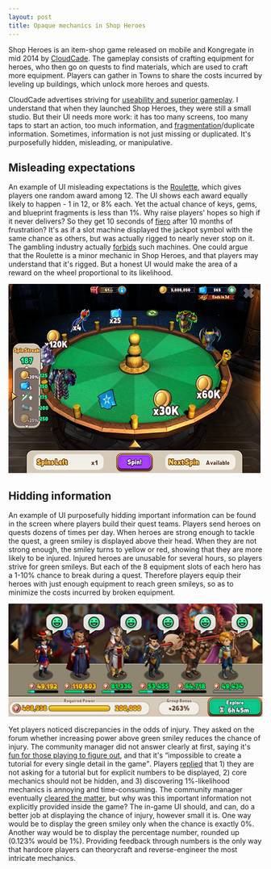 ```yaml
---
layout: post
title: Opaque mechanics in Shop Heroes
---
```


Shop Heroes is an item-shop game released on mobile and Kongregate in mid 2014 by <a href="http://cloudcade.com/">CloudCade</a>. The gameplay consists of crafting equipment for heroes, who then go on quests to find materials, which are used to craft more equipment. Players can gather in Towns to share the costs incurred by leveling up buildings, which unlock more heroes and quests.


CloudCade advertises striving for <a href="https://www.linkedin.com/company/cloudcade">useability and superior gameplay</a>. I understand that when they launched Shop Heroes, they were still a small studio. But their UI needs more work: it has too many screens, too many taps to start an action, too much information, and <a href="http://www.goodui.org/#3">fragmentation</a>/duplicate information. Sometimes, information is not just missing or duplicated. It's purposefully hidden, misleading, or manipulative.


<h2>Misleading expectations</h2>
<p>
An example of UI misleading expectations is the <a href="http://shop-heroes.wikia.com/wiki/Roulette">Roulette</a>, which gives players one random award among 12. The UI shows each award equally likely to happen - 1 in 12, or 8% each. Yet the actual chance of keys, gems, and blueprint fragments is less than 1%. Why raise players' hopes so high if it never delivers? So they get 10 seconds of <a href="https://en.wikipedia.org/wiki/Pride#As_an_emotion">fiero</a> after 10 months of frustration? It's as if a slot machine displayed the jackpot symbol with the same chance as others, but was actually rigged to nearly never stop on it. The gambling industry actually <a href="http://www.americancasinoguide.com/slot-machines/are-slot-machines-honest.html">forbids</a> such machines. One could argue that the Roulette is a minor mechanic in Shop Heroes, and that players may understand that it's rigged. But a honest UI would make the area of a reward on the wheel proportional to its likelihood.
</p>

![Roulette in Shop Heroes](/images/shop_heroes_roulette.png)

<h2>Hidding information</h2>
<p>
An example of UI purposefully hidding important information can be found in the screen where players build their quest teams. Players send heroes on quests dozens of times per day. When heroes are strong enough to tackle the quest, a green smiley is displayed above their head. When they are not strong enough, the smiley turns to yellow or red, showing that they are more likely to be injured. Injured heroes are unusable for several hours, so players strive for green smileys. But each of the 8 equipment slots of each hero has a 1-10% chance to break during a quest. Therefore players equip their heroes with just enough equipment to reach green smileys, so as to minimize the costs incurred by broken equipment.
</p>

![Party of male heroes in Shop Heroes](/images/shop_heroes_male_party.png)

<p>
Yet players noticed discrepancies in the odds of injury. They asked on the forum whether increasing power above green smiley reduces the chance of injury. The community manager did not answer clearly at first, saying it's <a href="http://forum.shopheroes.com/viewtopic.php?f=4&t=5088&sid=31c01b89fb5656821c8d76d7b0ddf8c1#p17462">fun for those playing to figure out</a>, and that it's <q>impossible to create a tutorial for every single detail in the game</q>. Players <a href="http://forum.shopheroes.com/viewtopic.php?f=4&t=5088&sid=31c01b89fb5656821c8d76d7b0ddf8c1#p17506">replied</a> that 1) they are not asking for a tutorial but for explicit numbers to be displayed, 2) core mechanics should not be hidden, and 3) discovering 1%-likelihood mechanics is annoying and time-consuming. The community manager eventually <a href="http://forum.shopheroes.com/viewtopic.php?f=4&t=5088&start=10">cleared the matter</a>, but why was this important information not explicitly provided inside the game? The in-game UI should, and can, do a better job at displaying the chance of injury, however small it is. One way would be to display the green smiley only when the chance is exactly 0%. Another way would be to display the percentage number, rounded up (0.123% would be 1%). Providing feedback through numbers is the only way that hardcore players can theorycraft and reverse-engineer the most intricate mechanics.
</p>

